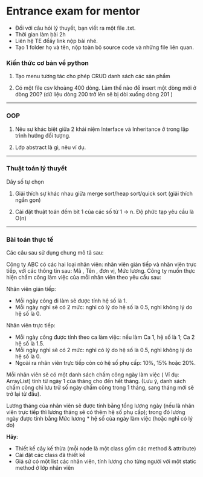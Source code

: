 # Entrance exam for mentor

- Đối với câu hỏi lý thuyết, bạn viết ra một file .txt.
- Thời gian làm bài 2h
- Liên hệ TE đểấy link nộp bài nhé.
- Tạo 1 folder họ và tên, nộp toàn bộ source code và những file liên quan. 

### Kiến thức cơ bản về python

1. Tạo menu tương tác cho phép CRUD danh sách các sản phẩm


2. Có một file csv khoảng 400 dòng. Làm thế nào để insert một dòng mới ở dòng 200? (dữ liệu dòng 200 trở lên sẽ bị dòi xuống dòng 201 )

---

### OOP
1. Nêu sự khác biệt giữa 2 khái niệm Interface và Inheritance ở trong lập trình hướng đối tượng.

2. Lớp abstract là gì, nêu ví dụ.

---


### Thuật toán lý thuyết

Dãy số tự chọn
1. Giải thích sự khác nhau giữa merge sort/heap sort/quick sort (giải thích ngắn gọn)

2. Cài đặt thuật toán đếm bit 1 của các số từ 1 -> n. Độ phức tạp yêu cầu là O(n)

---

### Bài toán thực tế

Các câu sau sử dụng chung mô tả sau:  

Công ty ABC có các hai loại nhân viên: nhân viên gián tiếp và nhân viên trực tiếp, với các thông
tin sau: Mã , Tên , đơn vị, Mức lương. Công ty muốn thực hiện chấm công làm việc của mỗi nhân viên theo yêu cầu sau:

Nhân viên gián tiếp:
- Mỗi ngày công đi làm sẽ được tính hệ số là 1.
- Mỗi ngày nghỉ sẽ có 2 mức: nghỉ có lý do hệ số là 0.5, nghỉ không lý do hệ số là 0.

Nhân viên trực tiếp:

- Mỗi ngày công được tính theo ca làm việc: nếu làm Ca 1, hệ số là 1; Ca 2 hệ số là 1.5.
- Mỗi ngày nghỉ sẽ có 2 mức: nghỉ có lý do hệ số là 0.5, nghỉ không lý do hệ số là 0.
- Ngoài ra nhân viên trực tiếp còn có hệ số phụ cấp: 10%, 15% hoặc 20%.

Mỗi nhân viên sẽ có một danh sách chấm công ngày làm việc ( Ví dụ: ArrayList) tính từ ngày 1
của tháng cho đến hết tháng. (Lưu ý, danh sách chấm công chỉ lưu trữ số ngày chấm công trong
1 tháng, sang tháng mới sẽ trở lại từ đầu).  

Lương tháng của nhân viên sẽ được tính bằng tổng lương ngày (nếu là nhân viên trực tiếp thì
lương tháng sẽ có thêm hệ số phụ cấp); trong đó lương ngày được tính bằng Mức lương * hệ số
của ngày làm việc (hoặc nghỉ có lý do)

**Hãy**:
- Thiết kế cây kế thừa (mỗi node là một class gồm các method & attribute)
- Cài đặt các class đã thiết kế
- Giả sử có một list các nhân viên, tính lương cho từng người với một static method ở lớp nhân viên

